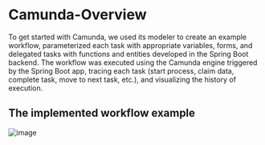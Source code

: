 # Camunda-Overview
To get started with Camunda, we used its modeler to create an example workflow, parameterized each task with appropriate variables, forms, and delegated tasks with functions and entities developed in the Spring Boot backend. The workflow was executed using the Camunda engine triggered by the Spring Boot app, tracing each task (start process, claim data, complete task, move to next task, etc.), and visualizing the history of execution. 
## The implemented workflow example

![image](https://user-images.githubusercontent.com/84160502/215140030-b3b14a3e-3bac-4ec9-9427-0a9b2f171748.png)
